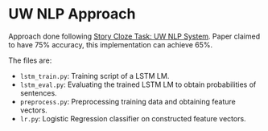 # UW NLP Approach

Approach done following [Story Cloze Task: UW NLP System](https://roys174.github.io//papers/language_constraint/lsdsem_uw_nlp.pdf). Paper claimed to have 75% accuracy, this implementation can achieve 65%.

The files are:
* `lstm_train.py`: Training script of a LSTM LM.
* `lstm_eval.py`: Evaluating the trained LSTM LM to obtain probabilities of sentences.
* `preprocess.py`: Preprocessing training data and obtaining feature vectors.
* `lr.py`: Logistic Regression classifier on constructed feature vectors.